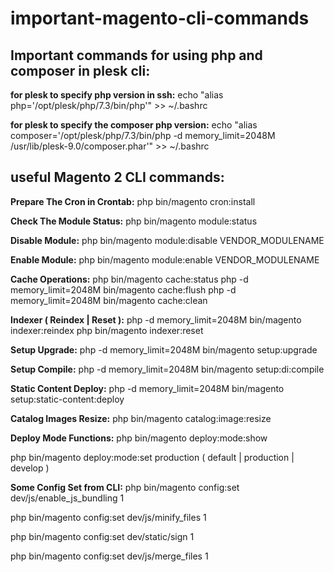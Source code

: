 
# important-magento-cli-commands

## Important commands for using php and composer in plesk cli:

**for plesk to specify php version in ssh:**
echo "alias php='/opt/plesk/php/7.3/bin/php'" >> ~/.bashrc

**for plesk to specify the composer php version:**
echo "alias composer='/opt/plesk/php/7.3/bin/php -d memory_limit=2048M /usr/lib/plesk-9.0/composer.phar'" >> ~/.bashrc



## useful Magento 2 CLI commands:

**Prepare The Cron in Crontab:**
php bin/magento cron:install

**Check The Module Status:**
php bin/magento module:status

**Disable Module:**
php bin/magento module:disable VENDOR_MODULENAME

**Enable Module:**
php bin/magento module:enable VENDOR_MODULENAME

**Cache Operations:**
php bin/magento cache:status
php -d memory_limit=2048M bin/magento cache:flush
php -d memory_limit=2048M bin/magento cache:clean

**Indexer ( Reindex | Reset ):**
php -d memory_limit=2048M bin/magento indexer:reindex
php bin/magento indexer:reset

**Setup Upgrade:**
php -d memory_limit=2048M bin/magento setup:upgrade

**Setup Compile:**
php -d memory_limit=2048M bin/magento setup:di:compile

**Static Content Deploy:**
php -d memory_limit=2048M bin/magento setup:static-content:deploy

**Catalog Images Resize:**
php bin/magento catalog:image:resize

**Deploy Mode Functions:**
php bin/magento deploy:mode:show

php bin/magento deploy:mode:set production ( default | production | develop )

**Some Config Set from CLI:**
php bin/magento config:set dev/js/enable_js_bundling 1

php bin/magento config:set dev/js/minify_files 1

php bin/magento config:set dev/static/sign 1

php bin/magento config:set dev/js/merge_files 1
